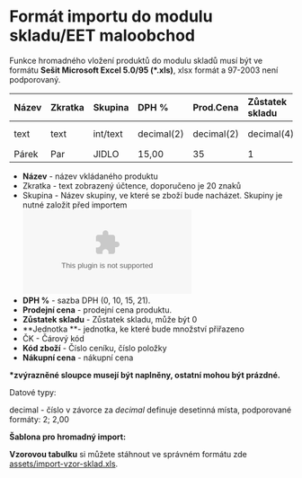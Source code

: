 # Formát importu do modulu skladu/EET maloobchod

Funkce hromadného vložení produktů do modulu skladů musí být ve formátu **Sešit Microsoft Excel 5.0/95 \(\*.xls\)**, xlsx formát a 97-2003 není podporovaný.

| Název | Zkratka | Skupina | DPH % | Prod.Cena | Zůstatek skladu | Jednotka | ČK | Kód zboží | Nákupní cena |
| :--- | :--- | :--- | :--- | :--- | :--- | :--- | :--- | :--- | :--- |
| text | text | int/text | decimal\(2\) | decimal\(2\) | decimal\(4\) | text | text | text | decimal \(2\) |
| Párek | Par | JIDLO | 15,00 | 35 | 1 | Ks | 0123 | 100021 | 10 |

* **Název** - název vkládaného produktu
* Zkratka - text zobrazený účtence, doporučeno je 20 znaků
* Skupina - Název skupiny, ve které se zboží bude nacházet. Skupiny je nutné založit před importem![](/assets/import-vzor-sklad.xls)
* **DPH %** - sazba DPH \(0, 10, 15, 21\).
* **Prodejní cena** - prodejní cena produktu.
* **Zůstatek skladu** - Zůstatek skladu, může být 0
* **Jednotka **- jednotka, ke které bude množství přiřazeno
* ČK - Čárový kód
* **Kód zboží** - Číslo ceníku, číslo položky
* **Nákupní cena** - nákupní cena

**\*zvýrazněné sloupce musejí být naplněny, ostatní mohou být prázdné.**

Datové typy:

decimal - číslo v závorce za _decimal_ definuje desetinná místa, podporované formáty: 2; 2,00

**Šablona pro hromadný import:**

**Vzorovou tabulku** si můžete stáhnout ve správném formátu zde [assets/import-vzor-sklad.xls](assets/import-vzor-sklad.xls).

